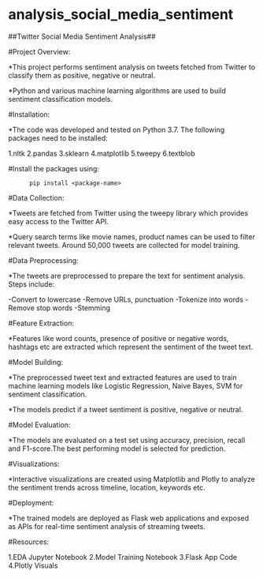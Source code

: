 # analysis_social_media_sentiment #

##Twitter Social Media Sentiment Analysis##

#Project Overview:

*This project performs sentiment analysis on tweets fetched from Twitter to classify them as positive, negative or neutral. 

*Python and various machine learning algorithms are used to build sentiment classification models.

#Installation:

*The code was developed and tested on Python 3.7. The following packages need to be installed:

1.nltk
2.pandas
3.sklearn
4.matplotlib
5.tweepy
6.textblob

#Install the packages using:

          pip install <package-name>

#Data Collection:

*Tweets are fetched from Twitter using the tweepy library which provides easy access to the Twitter API. 

*Query search terms like movie names, product names can be used to filter relevant tweets. Around 50,000 tweets are collected for model training.

#Data Preprocessing:

*The tweets are preprocessed to prepare the text for sentiment analysis. Steps include:

-Convert to lowercase
-Remove URLs, punctuation
-Tokenize into words
-Remove stop words
-Stemming

#Feature Extraction:

*Features like word counts, presence of positive or negative words, hashtags etc are extracted which represent the sentiment of the tweet text.

#Model Building:

*The preprocessed tweet text and extracted features are used to train machine learning models like Logistic Regression, Naive Bayes, SVM for sentiment classification. 

*The models predict if a tweet sentiment is positive, negative or neutral.

#Model Evaluation:

*The models are evaluated on a test set using accuracy, precision, recall and F1-score.The best performing model is selected for prediction.

#Visualizations:

*Interactive visualizations are created using Matplotlib and Plotly to analyze the sentiment trends across timeline, location, keywords etc.

#Deployment:

*The trained models are deployed as Flask web applications and exposed as APIs for real-time sentiment analysis of streaming tweets.

#Resources:

1.EDA Jupyter Notebook
2.Model Training Notebook
3.Flask App Code
4.Plotly Visuals
